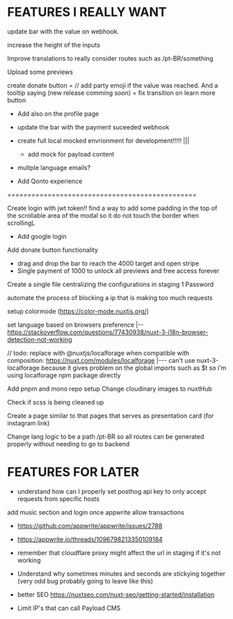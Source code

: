 # FEATURES I REALLY WANT

update bar with the value on webhook.

increase the height of the inputs

Improve translations to really consider routes such as /pt-BR/something

Upload some previews

create donate button
= // add party emoji if the value was reached. And a tooltip saying (new release comming soon)
= fix transition on learn more button

- Add also on the profile page
- update the bar with the payment suceeded webhook

- create full local mocked envrionment for development!!!!!
  |||

  - add mock for payload content

- multple language emails?
- Add Qonto experience

===============================================

Create login with jwt token!!
find a way to add some padding in the top of the scrollable area of the modal so it do not touch the border when scrollingL

- Add google login

Add donate button functionality

- drag and drop the bar to reach the 4000 target and open stripe
- Single payment of 1000 to unlock all previews and free access forever

Create a single file centralizing the configurations in staging 1 Password

automate the process of blocking a ip that is making too much requests

setup colormode (https://color-mode.nuxtjs.org/)

set language based on browsers preference
|-- https://stackoverflow.com/questions/77430938/nuxt-3-i18n-browser-detection-not-working

// todo: replace with @nuxtjs/localforage when compatible with composition: https://nuxt.com/modules/localforage
|--- can't use nuxt-3-localforage because it gives problem on the global imports such as $t so i'm using localforage npm package directly

Add pnpm and mono repo setup
Change cloudinary images to nuxtHub

Check if scss is being cleaned up

Create a page similar to that pages that serves as presentation card (for instagram link)

Change lang logic to be a path /pt-BR so all routes can be generated properly without needing to go to backend

# FEATURES FOR LATER

- understand how can I properly set posthog api key to only accept requests from specific hosts

add music section and login once appwrite allow transactions

- https://github.com/appwrite/appwrite/issues/2788
- https://appwrite.io/threads/1096798213350109184
- remember that cloudflare proxy might affect the url in staging if it's not working

- Understand why sometimes minutes and seconds are stickying together (very odd bug probably going to leave like this)

- better SEO https://nuxtseo.com/nuxt-seo/getting-started/installation

- Limit IP's that can call Payload CMS
